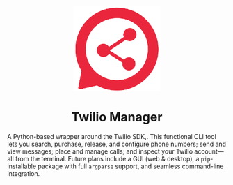 <p align="center">
  <img src="assets/logo.png" alt="Twilio CLI Manager Logo" width="200" />
</p>

<h1 align="center">Twilio Manager</h1>

A Python-based wrapper around the Twilio SDK,. This functional CLI tool lets you search, purchase, release, and configure phone numbers; send and view messages; place and manage calls; and inspect your Twilio account—all from the terminal. Future plans include a GUI (web & desktop), a `pip`-installable package with full `argparse` support, and seamless command-line integration.
